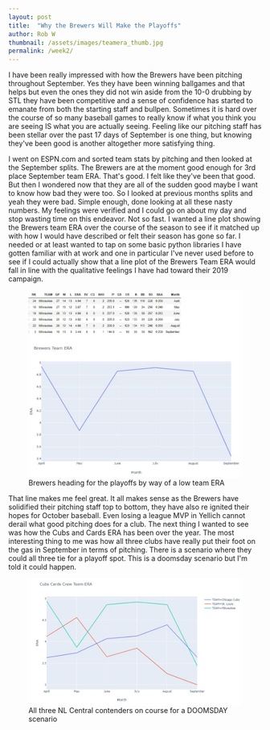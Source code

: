 ```yaml
---
layout: post
title:  "Why the Brewers Will Make the Playoffs"
author: Rob W
thumbnail: /assets/images/teamera_thumb.jpg
permalink: /week2/
---
```

I have been really impressed with how the Brewers have been pitching throughout September.  Yes they have been winning ballgames and that helps but even the ones they did not win aside from the 10-0 drubbing by STL they have been competitive and a sense of confidence has started to emanate from both the starting staff and bullpen.  Sometimes it is hard over the course of so many baseball games to really know if what you think you are seeing IS what you are actually seeing.  Feeling like our pitching staff has been stellar over the past 17 days of September is one thing, but knowing they've been good is another altogether more satisfying thing.

I went on ESPN.com and sorted team stats by pitching and then looked at the September splits.  The Brewers are at the moment good enough for 3rd place September team ERA.  That's good.  I felt like they've been that good.  But then I wondered now that they are all of the sudden good maybe I want to know how bad they were too. So I looked at previous months splits and yeah they were bad.  Simple enough, done looking at all these nasty numbers. My feelings were verified and I could go on about my day and stop wasting time on this endeavor.  Not so fast.  I wanted a line plot showing the Brewers team ERA over the course of the season to see if it matched up with how I would have described or felt their season has gone so far.  I needed or at least wanted to tap on some basic python libraries I have gotten familiar with at work and one in particular I've never used before to see if I could actually show that a line plot of the Brewers Team ERA would fall in line with the qualitative feelings I have had toward their 2019 campaign.

<figure>
  <img src="/assets/images/teamera.JPG" alt="teamera" style="display: block" >
  <figcaption>Brewers heading for the playoffs by way of a low team ERA</figcaption>
  </Figure>

That line makes me feel great.  It all makes sense as the Brewers have solidified their pitching staff top to bottom, they have also re ignited their hopes for October baseball.  Even losing a league MVP in Yellich cannot derail what good pitching does for a club.  The next thing I wanted to see was how the Cubs and Cards ERA has been over the year. The most interesting thing to me was how all three clubs have really put their foot on the gas in September in terms of pitching.  There is a scenario where they could all three tie for a playoff spot.  This is a doomsday scenario but I'm told it could happen.

<figure>
  <img src="/assets/images/cubscardscrew.JPG" alt="nlcentral" style="display: block" >
  <figcaption>All three NL Central contenders on course for a DOOMSDAY scenario</figcaption>
  </Figure>